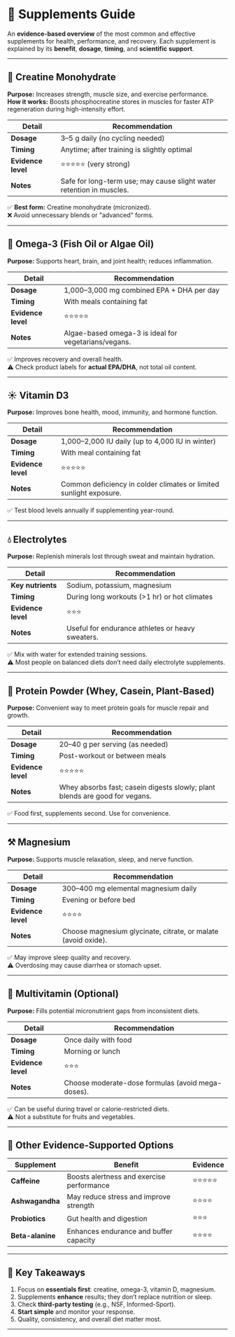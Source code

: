 # 💊 Supplements Guide

An **evidence-based overview** of the most common and effective supplements for health, performance, and recovery. Each supplement is explained by its **benefit**, **dosage**, **timing**, and **scientific support**.

---

## 🕺 Creatine Monohydrate

**Purpose:** Increases strength, muscle size, and exercise performance.  
**How it works:** Boosts phosphocreatine stores in muscles for faster ATP regeneration during high-intensity effort.

| Detail | Recommendation |
|---------|----------------|
| **Dosage** | 3–5 g daily (no cycling needed) |
| **Timing** | Anytime; after training is slightly optimal |
| **Evidence level** | ⭐⭐⭐⭐⭐ (very strong) |
| **Notes** | Safe for long-term use; may cause slight water retention in muscles. |

✅ **Best form:** Creatine monohydrate (micronized).  
❌ Avoid unnecessary blends or "advanced" forms.

---

## 🍁 Omega-3 (Fish Oil or Algae Oil)

**Purpose:** Supports heart, brain, and joint health; reduces inflammation.

| Detail | Recommendation |
|---------|----------------|
| **Dosage** | 1,000–3,000 mg combined EPA + DHA per day |
| **Timing** | With meals containing fat |
| **Evidence level** | ⭐⭐⭐⭐⭐ |
| **Notes** | Algae-based omega-3 is ideal for vegetarians/vegans. |

✅ Improves recovery and overall health.  
⚠️ Check product labels for **actual EPA/DHA**, not total oil content.

---

## ☀️ Vitamin D3

**Purpose:** Improves bone health, mood, immunity, and hormone function.

| Detail | Recommendation |
|---------|----------------|
| **Dosage** | 1,000–2,000 IU daily (up to 4,000 IU in winter) |
| **Timing** | With meal containing fat |
| **Evidence level** | ⭐⭐⭐⭐⭐ |
| **Notes** | Common deficiency in colder climates or limited sunlight exposure. |

✅ Test blood levels annually if supplementing year-round.

---

## 💧 Electrolytes

**Purpose:** Replenish minerals lost through sweat and maintain hydration.

| Detail | Recommendation |
|---------|----------------|
| **Key nutrients** | Sodium, potassium, magnesium |
| **Timing** | During long workouts (>1 hr) or hot climates |
| **Evidence level** | ⭐⭐⭐ |
| **Notes** | Useful for endurance athletes or heavy sweaters. |

✅ Mix with water for extended training sessions.  
⚠️ Most people on balanced diets don’t need daily electrolyte supplements.

---

## 🌱 Protein Powder (Whey, Casein, Plant-Based)

**Purpose:** Convenient way to meet protein goals for muscle repair and growth.

| Detail | Recommendation |
|---------|----------------|
| **Dosage** | 20–40 g per serving (as needed) |
| **Timing** | Post-workout or between meals |
| **Evidence level** | ⭐⭐⭐⭐⭐ |
| **Notes** | Whey absorbs fast; casein digests slowly; plant blends are good for vegans. |

✅ Food first, supplements second. Use for convenience.

---

## ⚒️ Magnesium

**Purpose:** Supports muscle relaxation, sleep, and nerve function.

| Detail | Recommendation |
|---------|----------------|
| **Dosage** | 300–400 mg elemental magnesium daily |
| **Timing** | Evening or before bed |
| **Evidence level** | ⭐⭐⭐⭐ |
| **Notes** | Choose magnesium glycinate, citrate, or malate (avoid oxide). |

✅ May improve sleep quality and recovery.  
⚠️ Overdosing may cause diarrhea or stomach upset.

---

## 💋 Multivitamin (Optional)

**Purpose:** Fills potential micronutrient gaps from inconsistent diets.

| Detail | Recommendation |
|---------|----------------|
| **Dosage** | Once daily with food |
| **Timing** | Morning or lunch |
| **Evidence level** | ⭐⭐⭐ |
| **Notes** | Choose moderate-dose formulas (avoid mega-doses). |

✅ Can be useful during travel or calorie-restricted diets.  
⚠️ Not a substitute for fruits and vegetables.

---

## 🤔 Other Evidence-Supported Options

| Supplement | Benefit | Evidence |
|-------------|----------|-----------|
| **Caffeine** | Boosts alertness and exercise performance | ⭐⭐⭐⭐⭐ |
| **Ashwagandha** | May reduce stress and improve strength | ⭐⭐⭐⭐ |
| **Probiotics** | Gut health and digestion | ⭐⭐⭐ |
| **Beta-alanine** | Enhances endurance and buffer capacity | ⭐⭐⭐⭐ |

---

## 🧠 Key Takeaways

1. Focus on **essentials first**: creatine, omega-3, vitamin D, magnesium.  
2. Supplements **enhance** results; they don’t replace nutrition or sleep.  
3. Check **third-party testing** (e.g., NSF, Informed-Sport).  
4. **Start simple** and monitor your response.  
5. Quality, consistency, and overall diet matter most.

---